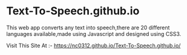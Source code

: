 # Text-To-Speech.github.io
This web app converts any text into speech,there are 20 different languages available,made using Javascript and designed using CSS3.

Visit This Site At :- https://nc0312.github.io/Text-To-Speech.github.io/
